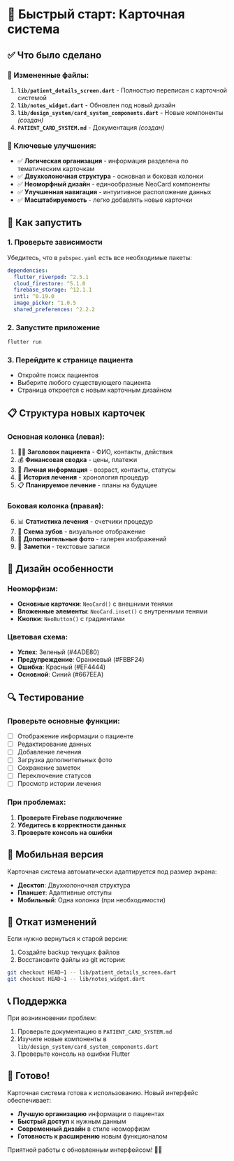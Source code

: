 # 🚀 Быстрый старт: Карточная система

## ✅ Что было сделано

### 📁 Измененные файлы:
1. **`lib/patient_details_screen.dart`** - Полностью переписан с карточной системой
2. **`lib/notes_widget.dart`** - Обновлен под новый дизайн
3. **`lib/design_system/card_system_components.dart`** - Новые компоненты *(создан)*
4. **`PATIENT_CARD_SYSTEM.md`** - Документация *(создан)*

### 🎯 Ключевые улучшения:
- ✅ **Логическая организация** - информация разделена по тематическим карточкам
- ✅ **Двухколоночная структура** - основная и боковая колонки
- ✅ **Неоморфный дизайн** - единообразные NeoCard компоненты
- ✅ **Улучшенная навигация** - интуитивное расположение данных
- ✅ **Масштабируемость** - легко добавлять новые карточки

## 🔧 Как запустить

### 1. Проверьте зависимости
Убедитесь, что в `pubspec.yaml` есть все необходимые пакеты:
```yaml
dependencies:
  flutter_riverpod: ^2.5.1
  cloud_firestore: ^5.1.0
  firebase_storage: ^12.1.1
  intl: ^0.19.0
  image_picker: ^1.0.5
  shared_preferences: ^2.2.2
```

### 2. Запустите приложение
```bash
flutter run
```

### 3. Перейдите к странице пациента
- Откройте поиск пациентов
- Выберите любого существующего пациента
- Страница откроется с новым карточным дизайном

## 📋 Структура новых карточек

### Основная колонка (левая):
1. 👨‍⚕️ **Заголовок пациента** - ФИО, контакты, действия
2. 💰 **Финансовая сводка** - цены, платежи
3. 👤 **Личная информация** - возраст, контакты, статусы
4. 🦷 **История лечения** - хронология процедур
5. 📋 **Планируемое лечение** - планы на будущее

### Боковая колонка (правая):
6. 📊 **Статистика лечения** - счетчики процедур
7. 🦷 **Схема зубов** - визуальное отображение
8. 📸 **Дополнительные фото** - галерея изображений
9. 📝 **Заметки** - текстовые записи

## 🎨 Дизайн особенности

### Неоморфизм:
- **Основные карточки**: `NeoCard()` с внешними тенями
- **Вложенные элементы**: `NeoCard.inset()` с внутренними тенями
- **Кнопки**: `NeoButton()` с градиентами

### Цветовая схема:
- **Успех**: Зеленый (#4ADE80)
- **Предупреждение**: Оранжевый (#FBBF24)
- **Ошибка**: Красный (#EF4444)
- **Основной**: Синий (#667EEA)

## 🔍 Тестирование

### Проверьте основные функции:
- [ ] Отображение информации о пациенте
- [ ] Редактирование данных
- [ ] Добавление лечения
- [ ] Загрузка дополнительных фото
- [ ] Сохранение заметок
- [ ] Переключение статусов
- [ ] Просмотр истории лечения

### При проблемах:
1. **Проверьте Firebase подключение**
2. **Убедитесь в корректности данных**
3. **Проверьте консоль на ошибки**

## 📱 Мобильная версия

Карточная система автоматически адаптируется под размер экрана:
- **Десктоп**: Двухколоночная структура
- **Планшет**: Адаптивные отступы
- **Мобильный**: Одна колонка (при необходимости)

## 🔄 Откат изменений

Если нужно вернуться к старой версии:
1. Создайте backup текущих файлов
2. Восстановите файлы из git истории:
```bash
git checkout HEAD~1 -- lib/patient_details_screen.dart
git checkout HEAD~1 -- lib/notes_widget.dart
```

## 📞 Поддержка

При возникновении проблем:
1. Проверьте документацию в `PATIENT_CARD_SYSTEM.md`
2. Изучите новые компоненты в `lib/design_system/card_system_components.dart`
3. Проверьте консоль на ошибки Flutter

## 🎉 Готово!

Карточная система готова к использованию. Новый интерфейс обеспечивает:
- **Лучшую организацию** информации о пациентах
- **Быстрый доступ** к нужным данным
- **Современный дизайн** в стиле неоморфизм
- **Готовность к расширению** новым функционалом

Приятной работы с обновленным интерфейсом! 🏥✨
